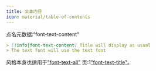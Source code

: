 ```yaml
---
title: 文本内容
icon: material/table-of-contents
---
```


点名元数据:“font-text-content”

```md
> [!info|font-text-content] Title will display as usual
> The text font will use the text font
```

风格本身也适用于["font-text-all"](../combined-styling/page-26.md)
页:1["font-text-title"](../title-styling/page-32.md)。

